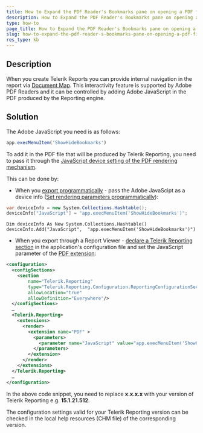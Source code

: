 ```yaml
---
title: How to Expand the PDF Reader's Bookmarks pane on opening a PDF file produced by Telerik Reporting
description: How to Expand the PDF Reader's Bookmarks pane on opening a PDF file produced by Telerik Reporting.
type: how-to
page_title: How to Expand the PDF Reader's Bookmarks pane on opening a PDF file produced by Telerik Reporting
slug: how-to-expand-the-pdf-reader-s-bookmarks-pane-on-opening-a-pdf-file-produced-by-telerik-reporting
res_type: kb
---
```


## Description
  
When you create Telerik Reports you can provide internal navigation in the report via [Document Map](../designing-reports-document-map). This interactivity feature is supported by Adobe PDF Readers and it can be controlled by adding Adobe JavaScript in the PDF produced by the Reporting engine.  
  
## Solution

The Adobe JavaScript you need is as follows:

```js
app.execMenuItem('ShowHideBookmarks')
```

To add it in the PDF file that will be produced by Telerik Reporting, you need to pass it through the [JavaScript device setting of the PDF rendering mechanism](../device-information-settings-pdf).  
  
 This can be done by: 
- When you [export programmatically](../programmatic-exporting-report) - pass the Adobe JavaScipt as a device info ([Set rendering parameters programmatically](../configuring-telerik-reporting-extensions#set-rendering-parameters-programmatically)):  


````C#
var deviceInfo = new System.Collections.Hashtable();
deviceInfo["JavaScript"] = "app.execMenuItem('ShowHideBookmarks')";
````
````VB
Dim deviceInfo As New System.Collections.Hashtable()
deviceInfo.Add("JavaScript",  "app.execMenuItem('ShowHideBookmarks')")
````

- When you export through a Report Viewer - [declare a Telerik Reporting section](../configuring-telerik-reporting) in the application's configuration file and set the JavaScript parameter of the [PDF extension](../configuring-telerik-reporting-extensions):  
  
```xml
<configuration>
  <configSections>
    <section
        name="Telerik.Reporting"
        type="Telerik.Reporting.Configuration.ReportingConfigurationSection, Telerik.Reporting, Version=x.x.x.x, Culture=neutral, PublicKeyToken=a9d7983dfcc261be"
        allowLocation="true"
        allowDefinition="Everywhere"/>
  </configSections>
  …
  <Telerik.Reporting>
    <extensions>
      <render>
        <extension name="PDF" >
          <parameters>
            <parameter name="JavaScript" value="app.execMenuItem('ShowHideBookmarks')"/>
          </parameters>
        </extension>
      </render>
    </extensions>
  </Telerik.Reporting>
  …
</configuration>
```

In the above code snippet, you need to replace **x.x.x.x** with your version of Telerik Reporting e.g. **15.1.21.512**.

The configuration settings valid for your Telerik Reporting version can be checked in the local help resources (CHM file) of the corresponding version.
